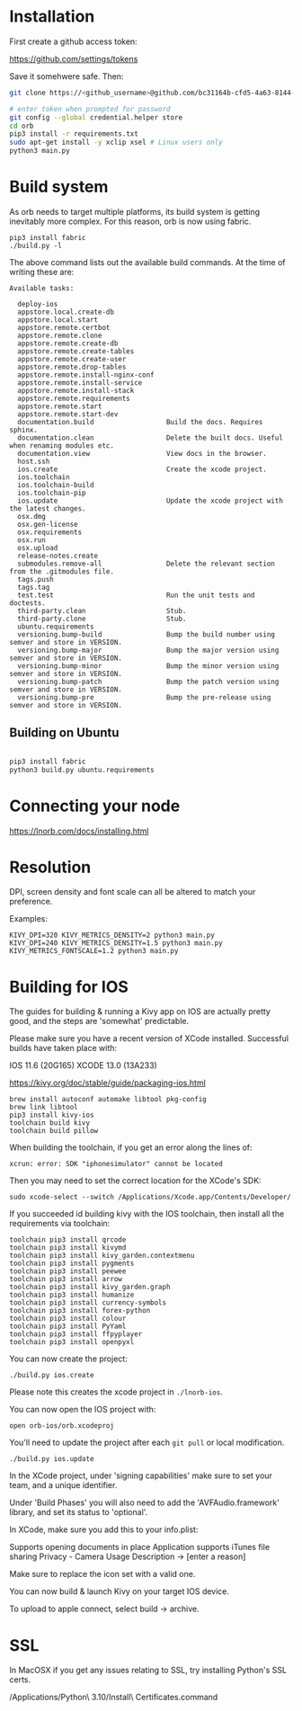 # Installation

First create a github access token:

https://github.com/settings/tokens

Save it somehwere safe. Then:

```bash
git clone https://<github_username>@github.com/bc31164b-cfd5-4a63-8144-875100622b2d/orb.git

# enter token when prompted for password
git config --global credential.helper store
cd orb
pip3 install -r requirements.txt
sudo apt-get install -y xclip xsel # Linux users only
python3 main.py

```

# Build system

As orb needs to target multiple platforms, its build system is getting inevitably more complex. For this reason, orb is now using fabric.

```python3
pip3 install fabric
./build.py -l
```

The above command lists out the available build commands. At the time of writing these are:

    Available tasks:

      deploy-ios
      appstore.local.create-db
      appstore.local.start
      appstore.remote.certbot
      appstore.remote.clone
      appstore.remote.create-db
      appstore.remote.create-tables
      appstore.remote.create-user
      appstore.remote.drop-tables
      appstore.remote.install-nginx-conf
      appstore.remote.install-service
      appstore.remote.install-stack
      appstore.remote.requirements
      appstore.remote.start
      appstore.remote.start-dev
      documentation.build                  Build the docs. Requires sphinx.
      documentation.clean                  Delete the built docs. Useful when renaming modules etc.
      documentation.view                   View docs in the browser.
      host.ssh
      ios.create                           Create the xcode project.
      ios.toolchain
      ios.toolchain-build
      ios.toolchain-pip
      ios.update                           Update the xcode project with the latest changes.
      osx.dmg
      osx.gen-license
      osx.requirements
      osx.run
      osx.upload
      release-notes.create
      submodules.remove-all                Delete the relevant section from the .gitmodules file.
      tags.push
      tags.tag
      test.test                            Run the unit tests and doctests.
      third-party.clean                    Stub.
      third-party.clone                    Stub.
      ubuntu.requirements
      versioning.bump-build                Bump the build number using semver and store in VERSION.
      versioning.bump-major                Bump the major version using semver and store in VERSION.
      versioning.bump-minor                Bump the minor version using semver and store in VERSION.
      versioning.bump-patch                Bump the patch version using semver and store in VERSION.
      versioning.bump-pre                  Bump the pre-release using semver and store in VERSION.

## Building on Ubuntu

```bash

pip3 install fabric
python3 build.py ubuntu.requirements

```

# Connecting your node

https://lnorb.com/docs/installing.html

# Resolution

DPI, screen density and font scale can all be altered to match your preference.

Examples:

```
KIVY_DPI=320 KIVY_METRICS_DENSITY=2 python3 main.py
KIVY_DPI=240 KIVY_METRICS_DENSITY=1.5 python3 main.py
KIVY_METRICS_FONTSCALE=1.2 python3 main.py
```

# Building for IOS

The guides for building & running a Kivy app on IOS are actually pretty good, and the steps are 'somewhat' predictable.

Please make sure you have a recent version of XCode installed. Successful builds have taken place with:

IOS 11.6 (20G165)
XCODE 13.0 (13A233)

https://kivy.org/doc/stable/guide/packaging-ios.html

```
brew install autoconf automake libtool pkg-config
brew link libtool
pip3 install kivy-ios
toolchain build kivy
toolchain build pillow
```

When building the toolchain, if you get an error along the lines of:

```
xcrun: error: SDK "iphonesimulator" cannot be located
```

Then you may need to set the correct location for the XCode's SDK:

```
sudo xcode-select --switch /Applications/Xcode.app/Contents/Developer/
```

If you succeeded id building kivy with the IOS toolchain, then install all the requirements via toolchain:

```
toolchain pip3 install qrcode
toolchain pip3 install kivymd
toolchain pip3 install kivy_garden.contextmenu
toolchain pip3 install pygments
toolchain pip3 install peewee
toolchain pip3 install arrow
toolchain pip3 install kivy_garden.graph
toolchain pip3 install humanize
toolchain pip3 install currency-symbols
toolchain pip3 install forex-python
toolchain pip3 install colour
toolchain pip3 install PyYaml
toolchain pip3 install ffpyplayer
toolchain pip3 install openpyxl
```


You can now create the project:
```
./build.py ios.create
```

Please note this creates the xcode project in `./lnorb-ios`.

You can now open the IOS project with:

```
open orb-ios/orb.xcodeproj
```

You'll need to update the project after each `git pull` or local modification.

```
./build.py ios.update
```

In the XCode project, under 'signing capabilities' make sure to set your team, and a unique identifier.

Under 'Build Phases' you will also need to add the 'AVFAudio.framework' library, and set its status to 'optional'.

In XCode, make sure you add this to your info.plist:

Supports opening documents in place
Application supports iTunes file sharing
Privacy - Camera Usage Description     ->          [enter a reason]

Make sure to replace the icon set with a valid one.

You can now build & launch Kivy on your target IOS device.

To upload to apple connect, select build -> archive.


# SSL

In MacOSX if you get any issues relating to SSL, try installing Python's SSL certs.

/Applications/Python\ 3.10/Install\ Certificates.command
